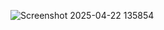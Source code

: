
![Screenshot 2025-04-22 135854](https://github.com/user-attachments/assets/9abff0c5-141d-4117-bcab-2232fd9c6fa2)
